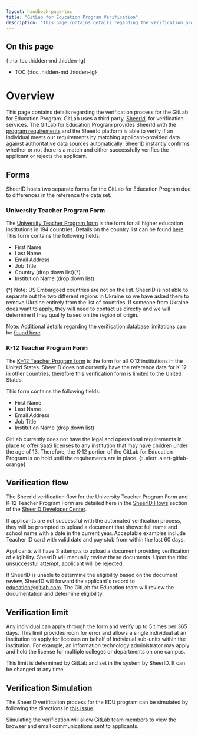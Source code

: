 ```yaml
---
layout: handbook-page-toc
title: "GitLab for Education Program Verification"
description: "This page contains details regarding the verification process for the GitLab for Education Program."
---
```


## On this page
{:.no_toc .hidden-md .hidden-lg}

- TOC
{:toc .hidden-md .hidden-lg}

# Overview
This page contains details regarding the verification process for the GitLab for Education Program. GitLab uses a third party, [SheerId](https://www.sheerid.com/), for verification services. The GitLab for Education Program provides SheerId with the [program requirements](/solutions/education/join/#requirements) and the SheerId platform is able to verify if an individual meets our requirements by matching applicant-provided data against authoritative data sources automatically. SheerID instantly confirms whether or not there is a match and either successfully verifies the applicant or rejects the applicant.

## Forms

SheerID hosts two separate forms for the GitLab for Education Program due to differences in the reference the data set.

### University Teacher Program Form
The [University Teacher Program form](https://offers.sheerid.com/gitlab/university/teacher/) is the form for all higher education institutions in 194 countries. Details on the country list can be found [here](https://gitlab.com/gitlab-com/marketing/community-relations/community-operations/community-operations/-/issues/46). This form contains the following fields:

- First Name
- Last Name
- Email Address
- Job Title
- Country (drop down list)(*)
- Institution Name (drop down list)

(*) Note: US Embargoed countries are not on the list. SheerID is not able to separate out the two different regions in Ukraine so we have asked them to remove Ukraine entirely from the list of countries. If someone from Ukraine does want to apply, they will need to contact us directly and we will determine if they qualify based on the region of origin.

Note: Additional details regarding the verification database limitations can be [found here](https://gitlab.com/gitlab-com/marketing/community-relations/community-operations/community-operations/-/issues/56).

### K-12 Teacher Program Form
The [K‒12 Teacher Program form](https://offers.sheerid.com/gitlab/k12/teacher/) is the form for all K-12 institutions in the United States. SheerID does not currently have the reference data for K-12 in other countries, therefore this verification form is limited to the United States.

This form contains the following fields:

- First Name
- Last Name
- Email Address
- Job Title
- Institution Name (drop down list)

GitLab currently does not have the legal and operational requirements in place to offer SaaS licenses to any institution that may have children under the age of 13. Therefore, the K-12 portion of the GitLab for Education Program is on hold until the requirements are in place.
{: .alert .alert-gitlab-orange}


## Verification flow
The SheerId verification flow for the University Teacher Program Form and K-12 Teacher Program Form are detailed here in the [SheerID Flows](https://developer.sheerid.com/concepts#flows) section of the [SheerID Developer Center](https://developer.sheerid.com/).

If applicants are not successful with the automated verification process, they will be prompted to upload a document that shows: full name and school name with a date in the current year. Acceptable examples include Teacher ID card with valid date and pay stub from within the last 60 days.

Applicants will have 3 attempts to upload a document providing verification of eligibility. SheerID will manually review these documents.  Upon the third unsuccessful attempt, applicant will be rejected.

If SheerID is unable to determine the eligibility based on the document review, SheerID will forward the applicant's record to education@gitlab.com. The GitLab for Education team will review the documentation and determine eligibility.


## Verification limit

Any individual can apply through the form and verify up to 5 times per 365 days. This limit provides room for error and allows a single individual at an institution to apply for licenses on behalf of individual sub-units within the institution. For example, an information technology administrator may apply and hold the license for multiple colleges or departments on one campus.

This limit is determined by GitLab and set in the system by SheerID. It can be changed at any time.


## Verification Simulation

The SheerID verification process for the EDU program can be simulated by following the directions in [this issue](https://gitlab.com/gitlab-com/marketing/community-relations/community-operations/community-operations/-/issues/84).

Simulating the verification will allow GitLab team members to view the browser and email communications sent to applicants. 

